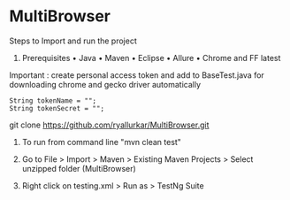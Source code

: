 # MultiBrowser

Steps to Import and run the project

1.	Prerequisites
•	Java
•	Maven
•	Eclipse
•	Allure
•	Chrome and FF latest

Important : create personal access token and add to BaseTest.java for downloading chrome and gecko driver automatically

	String tokenName = "";
	String tokenSecret = "";

git clone https://github.com/ryallurkar/MultiBrowser.git

1. To run from command line "mvn clean test"

2. Go to File > Import > Maven > Existing Maven Projects > Select unzipped folder (MultiBrowser)

3. Right click on testing.xml > Run as > TestNg Suite
